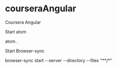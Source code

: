 # courseraAngular
Coursera Angular

Start atom

  atom .

Start Browser-sync

  browser-sync start --server --directory --files "**/*"
